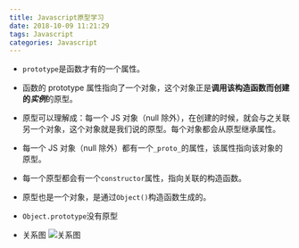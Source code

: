 ```yaml
---
title: Javascript原型学习
date: 2018-10-09 11:21:29
tags: Javascript
categories: Javascript
---
```


- `prototype`是函数才有的一个属性。

- 函数的 prototype 属性指向了一个对象，这个对象正是<b>调用该构造函数而创建的<i>实例</i></b>的原型。

- 原型可以理解成：每一个 JS 对象（null 除外），在创建的时候，就会与之关联另一个对象，这个对象就是我们说的原型。每个对象都会从原型继承属性。

- 每一个 JS 对象（null 除外）都有一个`_proto_`的属性，该属性指向该对象的原型。

- 每一个原型都会有一个`constructor`属性，指向关联的构造函数。

- 原型也是一个对象，是通过`Object()`构造函数生成的。

- `Object.prototype`没有原型

- 关系图
![关系图](https://github.com/mqyqingfeng/Blog/raw/master/Images/prototype5.png)
